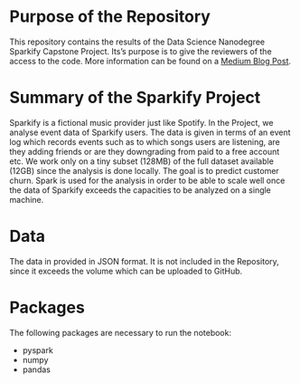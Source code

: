 # Purpose of the Repository

This repository contains the results of the Data Science Nanodegree Sparkify Capstone Project. Its’s purpose is to give the reviewers of the access to the code. More information can be found on a [Medium Blog Post](https://medium.com/@christophberns/apache-spark-for-big-data-analytics-53b99185bf51).

# Summary of the Sparkify Project

Sparkify is a fictional music provider just like Spotify. In the Project, we analyse event data of Sparkify users. The data is given in terms of an event log which records events such as to which songs users are listening, are they adding friends or are they downgrading from paid to a free account etc. We work only on a tiny subset (128MB) of the full dataset available (12GB) since the analysis is done locally. The goal is to predict customer churn. Spark is used for the analysis in order to be able to scale well once the data of Sparkify exceeds the capacities to be analyzed on a single machine.

# Data

The data in provided in JSON format. It is not included in the Repository, since it exceeds the volume which can be uploaded to GitHub.

# Packages

The following packages are necessary to run the notebook:

 - pyspark
 - numpy
 - pandas


